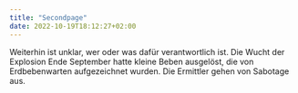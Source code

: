 ```yaml
---
title: "Secondpage"
date: 2022-10-19T18:12:27+02:00
---
```


Weiterhin ist unklar, wer oder was dafür verantwortlich ist. Die Wucht der Explosion Ende September hatte kleine Beben ausgelöst, die von Erdbebenwarten aufgezeichnet wurden. Die Ermittler gehen von Sabotage aus.